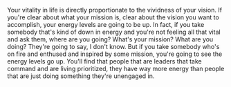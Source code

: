  Your vitality in life is directly proportionate to the vividness of your vision. If you're clear about what your mission is, clear about the vision you want to accomplish, your energy levels are going to be up. In fact, if you take somebody that's kind of down in energy and you're not feeling all that vital and ask them, where are you going? What's your mission? What are you doing? They're going to say, I don't know. But if you take somebody who's on fire and enthused and inspired by some mission, you're going to see the energy levels go up. You'll find that people that are leaders that take command and are living prioritized, they have way more energy than people that are just doing something they're unengaged in.